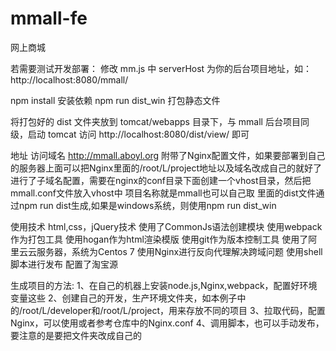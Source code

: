 # mmall-fe
网上商城


若需要测试开发部署：
修改 mm.js 中 serverHost 为你的后台项目地址，如：http://localhost:8080/mmall/

npm install 安装依赖
npm run dist_win 打包静态文件

将打包好的 dist 文件夹放到 tomcat/webapps 目录下，与 mmall 后台项目同级，启动 tomcat
访问 http://localhost:8080/dist/view/ 即可


地址
访问域名
http://mmall.aboyl.org
附带了Nginx配置文件，如果要部署到自己的服务器上面可以把Nginx里面的/root/L/project地址以及域名改成自己的就好了
进行了子域名配置，需要在nginx的conf目录下面创建一个vhost目录，然后把mmall.conf文件放入vhost中
项目名称就是mmall也可以自己取
里面的dist文件通过npm run dist生成,如果是windows系统，则使用npm run dist_win

使用技术
html,css，jQuery技术
使用了CommonJs语法创建模块
使用webpack作为打包工具
使用hogan作为html渲染模版
使用git作为版本控制工具
使用了阿里云云服务器，系统为Centos 7
使用Nginx进行反向代理解决跨域问题
使用shell脚本进行发布
配置了淘宝源


生成项目的方法:
1、在自己的机器上安装node.js,Nginx,webpack，配置好环境变量这些
2、创建自己的开发，生产环境文件夹，如本例子中的/root/L/developer和/root/L/project，用来存放不同的项目
3、拉取代码，配置Nginx，可以使用或者参考仓库中的Nginx.conf
4、调用脚本，也可以手动发布，要注意的是要把文件夹改成自己的